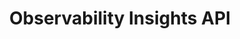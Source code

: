 ---
title: Observability Insights API
description: View metrics on various Platform activities.
openAPISpec: https://raw.githubusercontent.com/AdobeDocs/experience-platform-apis/main/src/swagger-specs/observability-insights.yaml
keywords: 
  - Experience Platform
  - API Documentation
  - JavaScript
--- 